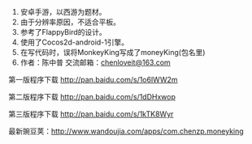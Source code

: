 1. 安卓手游，以西游为题材。
2. 由于分辨率原因，不适合平板。
3. 参考了FlappyBird的设计。
4. 使用了Cocos2d-android-1引擎。
5. 在写代码时，误将MonkeyKing写成了moneyKing(包名里)
6. 作者：陈中普 交流邮箱：chenloveit@163.com

第一版程序下载 http://pan.baidu.com/s/1o6lWW2m

第二版程序下载 http://pan.baidu.com/s/1dDHxwop

第三版程序下载 http://pan.baidu.com/s/1kTK8Wyr

最新豌豆荚：http://www.wandoujia.com/apps/com.chenzp.moneyking
